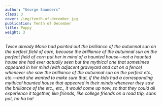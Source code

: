```yaml
---
author: "George Saunders"
class: 3
cover: /img/tenth-of-december.jpg
publication: Tenth of December
title: Puppy
weight: 3
---
```

*Twice already Marie had pointed out the brilliance of the autumnal sun on the perfect field of corn, becuase the brilliance of the autumnal sun on the perfect field of corn put her in mind of a haunted house—not a haunted house she had ever actually seen but the mythical one that sometimes appeared in her mind (with adjacent graveyard and cat on a fence) whenever she saw the brilliance of the autumnal sun on the perfect etc., etc.—and she wanted to make sure that, if the kids had a corresponding mythical haunted house that appeared in their minds whenever they saw the brilliance of the etc., etc., it would come up now, so that they could all experience it together, like friends, like college friends on a road trip, sans pot, ha ha ha!*

